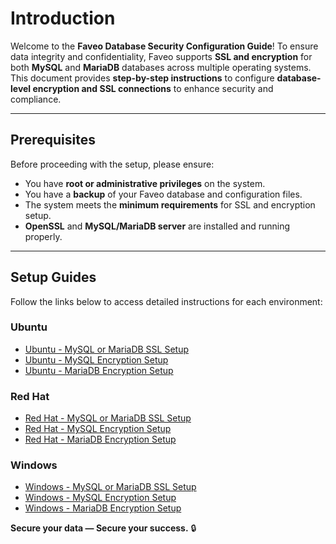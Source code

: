 # **Introduction**

Welcome to the **Faveo Database Security Configuration Guide**!
To ensure data integrity and confidentiality, Faveo supports **SSL and encryption** for both **MySQL** and **MariaDB** databases across multiple operating systems.
This document provides **step-by-step instructions** to configure **database-level encryption and SSL connections** to enhance security and compliance.

---

## **Prerequisites**

Before proceeding with the setup, please ensure:

* You have **root or administrative privileges** on the system.
* You have a **backup** of your Faveo database and configuration files.
* The system meets the **minimum requirements** for SSL and encryption setup.
* **OpenSSL** and **MySQL/MariaDB server** are installed and running properly.

---

## **Setup Guides**

Follow the links below to access detailed instructions for each environment:

### **Ubuntu**

* [Ubuntu - MySQL or MariaDB SSL Setup](../ubuntu_mysql_ssl)
* [Ubuntu - MySQL Encryption Setup](../ubuntu_mysql_encryption)
* [Ubuntu - MariaDB Encryption Setup](../ubuntu_mariadb_encryption)

### **Red Hat**

* [Red Hat - MySQL or MariaDB SSL Setup](../redhat_mysql_ssl)
* [Red Hat - MySQL Encryption Setup](../redhat_mysql_encryption)
* [Red Hat - MariaDB Encryption Setup](../redhat_mariadb_encryption)

### **Windows**

* [Windows - MySQL or MariaDB SSL Setup](../windows_mysql_ssl)
* [Windows - MySQL Encryption Setup](../windows_mysql_encryption)
* [Windows - MariaDB Encryption Setup](../windows_mariadb_encryption)



**Secure your data — Secure your success.** 🔒
